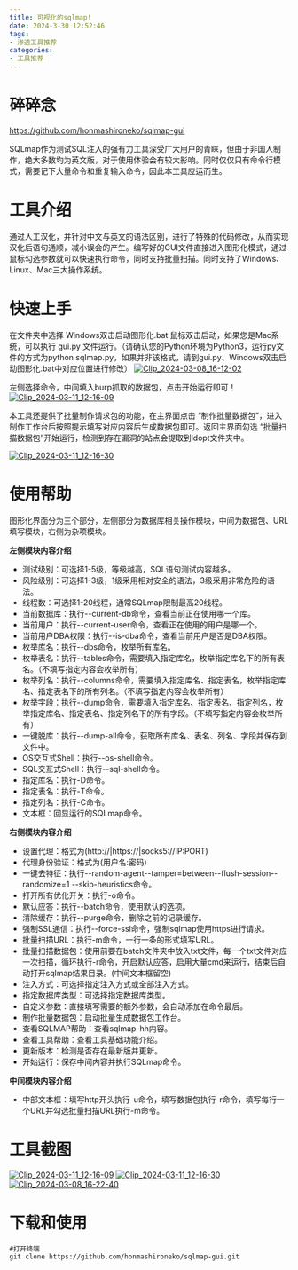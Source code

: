 ```yaml
---
title: 可视化的sqlmap!
date: 2024-3-30 12:52:46
tags:
- 渗透工具推荐
categories:
- 工具推荐
---
```




# 碎碎念

https://github.com/honmashironeko/sqlmap-gui

 SQLmap作为测试SQL注入的强有力工具深受广大用户的青睐，但由于非国人制作，绝大多数均为英文版，对于使用体验会有较大影响。同时仅仅只有命令行模式，需要记下大量命令和重复输入命令，因此本工具应运而生。

# **工具介绍**



 通过人工汉化，并针对中文与英文的语法区别，进行了特殊的代码修改，从而实现汉化后语句通顺，减小误会的产生。编写好的GUI文件直接进入图形化模式，通过鼠标勾选参数就可以快速执行命令，同时支持批量扫描。同时支持了Windows、Linux、Mac三大操作系统。

# 快速上手



 在文件夹中选择 Windows双击启动图形化.bat 鼠标双击启动，如果您是Mac系统，可以执行 gui.py 文件运行。（请确认您的Python环境为Python3，运行py文件的方式为python sqlmap.py，如果并非该格式，请到gui.py、Windows双击启动图形化.bat中对应位置进行修改） [![Clip_2024-03-08_16-12-02](https://private-user-images.githubusercontent.com/139044047/311163713-050fa9e4-ef87-498e-b208-4003b864832e.png?jwt=eyJhbGciOiJIUzI1NiIsInR5cCI6IkpXVCJ9.eyJpc3MiOiJnaXRodWIuY29tIiwiYXVkIjoicmF3LmdpdGh1YnVzZXJjb250ZW50LmNvbSIsImtleSI6ImtleTUiLCJleHAiOjE3MTE3NzQ1MzUsIm5iZiI6MTcxMTc3NDIzNSwicGF0aCI6Ii8xMzkwNDQwNDcvMzExMTYzNzEzLTA1MGZhOWU0LWVmODctNDk4ZS1iMjA4LTQwMDNiODY0ODMyZS5wbmc_WC1BbXotQWxnb3JpdGhtPUFXUzQtSE1BQy1TSEEyNTYmWC1BbXotQ3JlZGVudGlhbD1BS0lBVkNPRFlMU0E1M1BRSzRaQSUyRjIwMjQwMzMwJTJGdXMtZWFzdC0xJTJGczMlMkZhd3M0X3JlcXVlc3QmWC1BbXotRGF0ZT0yMDI0MDMzMFQwNDUwMzVaJlgtQW16LUV4cGlyZXM9MzAwJlgtQW16LVNpZ25hdHVyZT1kOTc3ZTEwZTU3ZTI5ZTY5N2YwYTg0NTE1NmJmYWZhODU0ZDYwMzhhYzBjNzljZDYwM2YxZjM2NGNlMGVlOTIyJlgtQW16LVNpZ25lZEhlYWRlcnM9aG9zdCZhY3Rvcl9pZD0wJmtleV9pZD0wJnJlcG9faWQ9MCJ9.d3KyT5eS5041O7VNH3z_0H4qTkPOyFTaQpIoNEdC-Qg)](https://private-user-images.githubusercontent.com/139044047/311163713-050fa9e4-ef87-498e-b208-4003b864832e.png?jwt=eyJhbGciOiJIUzI1NiIsInR5cCI6IkpXVCJ9.eyJpc3MiOiJnaXRodWIuY29tIiwiYXVkIjoicmF3LmdpdGh1YnVzZXJjb250ZW50LmNvbSIsImtleSI6ImtleTUiLCJleHAiOjE3MTE3NzQ1MzUsIm5iZiI6MTcxMTc3NDIzNSwicGF0aCI6Ii8xMzkwNDQwNDcvMzExMTYzNzEzLTA1MGZhOWU0LWVmODctNDk4ZS1iMjA4LTQwMDNiODY0ODMyZS5wbmc_WC1BbXotQWxnb3JpdGhtPUFXUzQtSE1BQy1TSEEyNTYmWC1BbXotQ3JlZGVudGlhbD1BS0lBVkNPRFlMU0E1M1BRSzRaQSUyRjIwMjQwMzMwJTJGdXMtZWFzdC0xJTJGczMlMkZhd3M0X3JlcXVlc3QmWC1BbXotRGF0ZT0yMDI0MDMzMFQwNDUwMzVaJlgtQW16LUV4cGlyZXM9MzAwJlgtQW16LVNpZ25hdHVyZT1kOTc3ZTEwZTU3ZTI5ZTY5N2YwYTg0NTE1NmJmYWZhODU0ZDYwMzhhYzBjNzljZDYwM2YxZjM2NGNlMGVlOTIyJlgtQW16LVNpZ25lZEhlYWRlcnM9aG9zdCZhY3Rvcl9pZD0wJmtleV9pZD0wJnJlcG9faWQ9MCJ9.d3KyT5eS5041O7VNH3z_0H4qTkPOyFTaQpIoNEdC-Qg)

 左侧选择命令，中间填入burp抓取的数据包，点击开始运行即可！ [![Clip_2024-03-11_12-16-09](https://private-user-images.githubusercontent.com/139044047/311584536-119ba892-2de9-4db1-931d-60d48740877e.png?jwt=eyJhbGciOiJIUzI1NiIsInR5cCI6IkpXVCJ9.eyJpc3MiOiJnaXRodWIuY29tIiwiYXVkIjoicmF3LmdpdGh1YnVzZXJjb250ZW50LmNvbSIsImtleSI6ImtleTUiLCJleHAiOjE3MTE3NzQ1MzUsIm5iZiI6MTcxMTc3NDIzNSwicGF0aCI6Ii8xMzkwNDQwNDcvMzExNTg0NTM2LTExOWJhODkyLTJkZTktNGRiMS05MzFkLTYwZDQ4NzQwODc3ZS5wbmc_WC1BbXotQWxnb3JpdGhtPUFXUzQtSE1BQy1TSEEyNTYmWC1BbXotQ3JlZGVudGlhbD1BS0lBVkNPRFlMU0E1M1BRSzRaQSUyRjIwMjQwMzMwJTJGdXMtZWFzdC0xJTJGczMlMkZhd3M0X3JlcXVlc3QmWC1BbXotRGF0ZT0yMDI0MDMzMFQwNDUwMzVaJlgtQW16LUV4cGlyZXM9MzAwJlgtQW16LVNpZ25hdHVyZT03MmZhNGQwN2I2ZGJhM2E1MDM2YTUzMGNhZWRlZmFiNDE4ZTMxZTU3YWYxZjc5MDM5NjliMGJkNjIwZmVmYTE0JlgtQW16LVNpZ25lZEhlYWRlcnM9aG9zdCZhY3Rvcl9pZD0wJmtleV9pZD0wJnJlcG9faWQ9MCJ9.DXzY-U2U7EYHAG8DJWnhX7OP9Oz27C1G4uM0w7SBReg)](https://private-user-images.githubusercontent.com/139044047/311584536-119ba892-2de9-4db1-931d-60d48740877e.png?jwt=eyJhbGciOiJIUzI1NiIsInR5cCI6IkpXVCJ9.eyJpc3MiOiJnaXRodWIuY29tIiwiYXVkIjoicmF3LmdpdGh1YnVzZXJjb250ZW50LmNvbSIsImtleSI6ImtleTUiLCJleHAiOjE3MTE3NzQ1MzUsIm5iZiI6MTcxMTc3NDIzNSwicGF0aCI6Ii8xMzkwNDQwNDcvMzExNTg0NTM2LTExOWJhODkyLTJkZTktNGRiMS05MzFkLTYwZDQ4NzQwODc3ZS5wbmc_WC1BbXotQWxnb3JpdGhtPUFXUzQtSE1BQy1TSEEyNTYmWC1BbXotQ3JlZGVudGlhbD1BS0lBVkNPRFlMU0E1M1BRSzRaQSUyRjIwMjQwMzMwJTJGdXMtZWFzdC0xJTJGczMlMkZhd3M0X3JlcXVlc3QmWC1BbXotRGF0ZT0yMDI0MDMzMFQwNDUwMzVaJlgtQW16LUV4cGlyZXM9MzAwJlgtQW16LVNpZ25hdHVyZT03MmZhNGQwN2I2ZGJhM2E1MDM2YTUzMGNhZWRlZmFiNDE4ZTMxZTU3YWYxZjc5MDM5NjliMGJkNjIwZmVmYTE0JlgtQW16LVNpZ25lZEhlYWRlcnM9aG9zdCZhY3Rvcl9pZD0wJmtleV9pZD0wJnJlcG9faWQ9MCJ9.DXzY-U2U7EYHAG8DJWnhX7OP9Oz27C1G4uM0w7SBReg)

本工具还提供了批量制作请求包的功能，在主界面点击 “制作批量数据包”，进入制作工作台后按照提示填写对应内容后生成数据包即可。返回主界面勾选 “批量扫描数据包”开始运行，检测到存在漏洞的站点会提取到ldopt文件夹中。

[![Clip_2024-03-11_12-16-30](https://private-user-images.githubusercontent.com/139044047/311584564-e4868938-4a34-4360-934f-f66b2ace30a6.png?jwt=eyJhbGciOiJIUzI1NiIsInR5cCI6IkpXVCJ9.eyJpc3MiOiJnaXRodWIuY29tIiwiYXVkIjoicmF3LmdpdGh1YnVzZXJjb250ZW50LmNvbSIsImtleSI6ImtleTUiLCJleHAiOjE3MTE3NzQ1MzUsIm5iZiI6MTcxMTc3NDIzNSwicGF0aCI6Ii8xMzkwNDQwNDcvMzExNTg0NTY0LWU0ODY4OTM4LTRhMzQtNDM2MC05MzRmLWY2NmIyYWNlMzBhNi5wbmc_WC1BbXotQWxnb3JpdGhtPUFXUzQtSE1BQy1TSEEyNTYmWC1BbXotQ3JlZGVudGlhbD1BS0lBVkNPRFlMU0E1M1BRSzRaQSUyRjIwMjQwMzMwJTJGdXMtZWFzdC0xJTJGczMlMkZhd3M0X3JlcXVlc3QmWC1BbXotRGF0ZT0yMDI0MDMzMFQwNDUwMzVaJlgtQW16LUV4cGlyZXM9MzAwJlgtQW16LVNpZ25hdHVyZT1kZWI4ZGY0Nzg3YjE0MTEwOWZkNTllYzMwOWZjZWNhNDNlYzcyYmVjYjk2M2VjOGIwMjEyYzhhM2U3YTBhODM1JlgtQW16LVNpZ25lZEhlYWRlcnM9aG9zdCZhY3Rvcl9pZD0wJmtleV9pZD0wJnJlcG9faWQ9MCJ9.vqMIdtbRyEbi0VYPwZ3-iv2mpZt1WVVoOFARfWh8h4E)](https://private-user-images.githubusercontent.com/139044047/311584564-e4868938-4a34-4360-934f-f66b2ace30a6.png?jwt=eyJhbGciOiJIUzI1NiIsInR5cCI6IkpXVCJ9.eyJpc3MiOiJnaXRodWIuY29tIiwiYXVkIjoicmF3LmdpdGh1YnVzZXJjb250ZW50LmNvbSIsImtleSI6ImtleTUiLCJleHAiOjE3MTE3NzQ1MzUsIm5iZiI6MTcxMTc3NDIzNSwicGF0aCI6Ii8xMzkwNDQwNDcvMzExNTg0NTY0LWU0ODY4OTM4LTRhMzQtNDM2MC05MzRmLWY2NmIyYWNlMzBhNi5wbmc_WC1BbXotQWxnb3JpdGhtPUFXUzQtSE1BQy1TSEEyNTYmWC1BbXotQ3JlZGVudGlhbD1BS0lBVkNPRFlMU0E1M1BRSzRaQSUyRjIwMjQwMzMwJTJGdXMtZWFzdC0xJTJGczMlMkZhd3M0X3JlcXVlc3QmWC1BbXotRGF0ZT0yMDI0MDMzMFQwNDUwMzVaJlgtQW16LUV4cGlyZXM9MzAwJlgtQW16LVNpZ25hdHVyZT1kZWI4ZGY0Nzg3YjE0MTEwOWZkNTllYzMwOWZjZWNhNDNlYzcyYmVjYjk2M2VjOGIwMjEyYzhhM2U3YTBhODM1JlgtQW16LVNpZ25lZEhlYWRlcnM9aG9zdCZhY3Rvcl9pZD0wJmtleV9pZD0wJnJlcG9faWQ9MCJ9.vqMIdtbRyEbi0VYPwZ3-iv2mpZt1WVVoOFARfWh8h4E)

# 使用帮助



 图形化界面分为三个部分，左侧部分为数据库相关操作模块，中间为数据包、URL填写模块，右侧为杂项模块。

**左侧模块内容介绍**

- 测试级别：可选择1-5级，等级越高，SQL语句测试内容越多。
- 风险级别：可选择1-3级，1级采用相对安全的语法，3级采用非常危险的语法。
- 线程数：可选择1-20线程，通常SQLmap限制最高20线程。
- 当前数据库：执行--current-db命令，查看当前正在使用哪一个库。
- 当前用户：执行--current-user命令，查看正在使用的用户是哪一个。
- 当前用户DBA权限：执行--is-dba命令，查看当前用户是否是DBA权限。
- 枚举库名：执行--dbs命令，枚举所有库名。
- 枚举表名：执行--tables命令，需要填入指定库名，枚举指定库名下的所有表名。（不填写指定内容会枚举所有）
- 枚举列名：执行--columns命令，需要填入指定库名、指定表名，枚举指定库名、指定表名下的所有列名。（不填写指定内容会枚举所有）
- 枚举字段：执行--dump命令，需要填入指定库名、指定表名、指定列名，枚举指定库名、指定表名、指定列名下的所有字段。（不填写指定内容会枚举所有）
- 一键脱库：执行--dump-all命令，获取所有库名、表名、列名、字段并保存到文件中。
- OS交互式Shell：执行--os-shell命令。
- SQL交互式Shell：执行--sql-shell命令。
- 指定库名：执行-D命令。
- 指定表名：执行-T命令。
- 指定列名：执行-C命令。
- 文本框：回显运行的SQLmap命令。

**右侧模块内容介绍**

- 设置代理：格式为(http://|https://|socks5://IP:PORT)
- 代理身份验证：格式为(用户名:密码)
- 一键去特征：执行--random-agent--tamper=between--flush-session--randomize=1 --skip-heuristics命令。
- 打开所有优化开关：执行-o命令。
- 默认应答：执行--batch命令，使用默认的选项。
- 清除缓存：执行--purge命令，删除之前的记录缓存。
- 强制SSL通信：执行--force-ssl命令，强制sqlmap使用https进行请求。
- 批量扫描URL：执行-m命令，一行一条的形式填写URL。
- 批量扫描数据包：使用前要在batch文件夹中放入txt文件，每一个txt文件对应一次扫描，循环执行-r命令，开启默认应答，启用大量cmd来运行，结束后自动打开sqlmap结果目录。(中间文本框留空)
- 注入方式：可选择指定注入方式或全部注入方式。
- 指定数据库类型：可选择指定数据库类型。
- 自定义参数：直接填写需要的额外参数，会自动添加在命令最后。
- 制作批量数据包：启动批量生成数据包工作台。
- 查看SQLMAP帮助：查看sqlmap-hh内容。
- 查看工具帮助：查看工具基础功能介绍。
- 更新版本：检测是否存在最新版并更新。
- 开始运行：保存中间内容并执行SQLmap命令。

**中间模块内容介绍**

- 中部文本框：填写http开头执行-u命令，填写数据包执行-r命令，填写每行一个URL并勾选批量扫描URL执行-m命令。

# 工具截图



[![Clip_2024-03-11_12-16-09](https://private-user-images.githubusercontent.com/139044047/311584536-119ba892-2de9-4db1-931d-60d48740877e.png?jwt=eyJhbGciOiJIUzI1NiIsInR5cCI6IkpXVCJ9.eyJpc3MiOiJnaXRodWIuY29tIiwiYXVkIjoicmF3LmdpdGh1YnVzZXJjb250ZW50LmNvbSIsImtleSI6ImtleTUiLCJleHAiOjE3MTE3NzQ1MzUsIm5iZiI6MTcxMTc3NDIzNSwicGF0aCI6Ii8xMzkwNDQwNDcvMzExNTg0NTM2LTExOWJhODkyLTJkZTktNGRiMS05MzFkLTYwZDQ4NzQwODc3ZS5wbmc_WC1BbXotQWxnb3JpdGhtPUFXUzQtSE1BQy1TSEEyNTYmWC1BbXotQ3JlZGVudGlhbD1BS0lBVkNPRFlMU0E1M1BRSzRaQSUyRjIwMjQwMzMwJTJGdXMtZWFzdC0xJTJGczMlMkZhd3M0X3JlcXVlc3QmWC1BbXotRGF0ZT0yMDI0MDMzMFQwNDUwMzVaJlgtQW16LUV4cGlyZXM9MzAwJlgtQW16LVNpZ25hdHVyZT03MmZhNGQwN2I2ZGJhM2E1MDM2YTUzMGNhZWRlZmFiNDE4ZTMxZTU3YWYxZjc5MDM5NjliMGJkNjIwZmVmYTE0JlgtQW16LVNpZ25lZEhlYWRlcnM9aG9zdCZhY3Rvcl9pZD0wJmtleV9pZD0wJnJlcG9faWQ9MCJ9.DXzY-U2U7EYHAG8DJWnhX7OP9Oz27C1G4uM0w7SBReg)](https://private-user-images.githubusercontent.com/139044047/311584536-119ba892-2de9-4db1-931d-60d48740877e.png?jwt=eyJhbGciOiJIUzI1NiIsInR5cCI6IkpXVCJ9.eyJpc3MiOiJnaXRodWIuY29tIiwiYXVkIjoicmF3LmdpdGh1YnVzZXJjb250ZW50LmNvbSIsImtleSI6ImtleTUiLCJleHAiOjE3MTE3NzQ1MzUsIm5iZiI6MTcxMTc3NDIzNSwicGF0aCI6Ii8xMzkwNDQwNDcvMzExNTg0NTM2LTExOWJhODkyLTJkZTktNGRiMS05MzFkLTYwZDQ4NzQwODc3ZS5wbmc_WC1BbXotQWxnb3JpdGhtPUFXUzQtSE1BQy1TSEEyNTYmWC1BbXotQ3JlZGVudGlhbD1BS0lBVkNPRFlMU0E1M1BRSzRaQSUyRjIwMjQwMzMwJTJGdXMtZWFzdC0xJTJGczMlMkZhd3M0X3JlcXVlc3QmWC1BbXotRGF0ZT0yMDI0MDMzMFQwNDUwMzVaJlgtQW16LUV4cGlyZXM9MzAwJlgtQW16LVNpZ25hdHVyZT03MmZhNGQwN2I2ZGJhM2E1MDM2YTUzMGNhZWRlZmFiNDE4ZTMxZTU3YWYxZjc5MDM5NjliMGJkNjIwZmVmYTE0JlgtQW16LVNpZ25lZEhlYWRlcnM9aG9zdCZhY3Rvcl9pZD0wJmtleV9pZD0wJnJlcG9faWQ9MCJ9.DXzY-U2U7EYHAG8DJWnhX7OP9Oz27C1G4uM0w7SBReg) [![Clip_2024-03-11_12-16-30](https://private-user-images.githubusercontent.com/139044047/311584564-e4868938-4a34-4360-934f-f66b2ace30a6.png?jwt=eyJhbGciOiJIUzI1NiIsInR5cCI6IkpXVCJ9.eyJpc3MiOiJnaXRodWIuY29tIiwiYXVkIjoicmF3LmdpdGh1YnVzZXJjb250ZW50LmNvbSIsImtleSI6ImtleTUiLCJleHAiOjE3MTE3NzQ1MzUsIm5iZiI6MTcxMTc3NDIzNSwicGF0aCI6Ii8xMzkwNDQwNDcvMzExNTg0NTY0LWU0ODY4OTM4LTRhMzQtNDM2MC05MzRmLWY2NmIyYWNlMzBhNi5wbmc_WC1BbXotQWxnb3JpdGhtPUFXUzQtSE1BQy1TSEEyNTYmWC1BbXotQ3JlZGVudGlhbD1BS0lBVkNPRFlMU0E1M1BRSzRaQSUyRjIwMjQwMzMwJTJGdXMtZWFzdC0xJTJGczMlMkZhd3M0X3JlcXVlc3QmWC1BbXotRGF0ZT0yMDI0MDMzMFQwNDUwMzVaJlgtQW16LUV4cGlyZXM9MzAwJlgtQW16LVNpZ25hdHVyZT1kZWI4ZGY0Nzg3YjE0MTEwOWZkNTllYzMwOWZjZWNhNDNlYzcyYmVjYjk2M2VjOGIwMjEyYzhhM2U3YTBhODM1JlgtQW16LVNpZ25lZEhlYWRlcnM9aG9zdCZhY3Rvcl9pZD0wJmtleV9pZD0wJnJlcG9faWQ9MCJ9.vqMIdtbRyEbi0VYPwZ3-iv2mpZt1WVVoOFARfWh8h4E)](https://private-user-images.githubusercontent.com/139044047/311584564-e4868938-4a34-4360-934f-f66b2ace30a6.png?jwt=eyJhbGciOiJIUzI1NiIsInR5cCI6IkpXVCJ9.eyJpc3MiOiJnaXRodWIuY29tIiwiYXVkIjoicmF3LmdpdGh1YnVzZXJjb250ZW50LmNvbSIsImtleSI6ImtleTUiLCJleHAiOjE3MTE3NzQ1MzUsIm5iZiI6MTcxMTc3NDIzNSwicGF0aCI6Ii8xMzkwNDQwNDcvMzExNTg0NTY0LWU0ODY4OTM4LTRhMzQtNDM2MC05MzRmLWY2NmIyYWNlMzBhNi5wbmc_WC1BbXotQWxnb3JpdGhtPUFXUzQtSE1BQy1TSEEyNTYmWC1BbXotQ3JlZGVudGlhbD1BS0lBVkNPRFlMU0E1M1BRSzRaQSUyRjIwMjQwMzMwJTJGdXMtZWFzdC0xJTJGczMlMkZhd3M0X3JlcXVlc3QmWC1BbXotRGF0ZT0yMDI0MDMzMFQwNDUwMzVaJlgtQW16LUV4cGlyZXM9MzAwJlgtQW16LVNpZ25hdHVyZT1kZWI4ZGY0Nzg3YjE0MTEwOWZkNTllYzMwOWZjZWNhNDNlYzcyYmVjYjk2M2VjOGIwMjEyYzhhM2U3YTBhODM1JlgtQW16LVNpZ25lZEhlYWRlcnM9aG9zdCZhY3Rvcl9pZD0wJmtleV9pZD0wJnJlcG9faWQ9MCJ9.vqMIdtbRyEbi0VYPwZ3-iv2mpZt1WVVoOFARfWh8h4E) [![Clip_2024-03-08_16-22-40](https://private-user-images.githubusercontent.com/139044047/311166396-33730cd6-fd38-49f7-b705-6f56d9ba7bab.png?jwt=eyJhbGciOiJIUzI1NiIsInR5cCI6IkpXVCJ9.eyJpc3MiOiJnaXRodWIuY29tIiwiYXVkIjoicmF3LmdpdGh1YnVzZXJjb250ZW50LmNvbSIsImtleSI6ImtleTUiLCJleHAiOjE3MTE3NzQ1MzUsIm5iZiI6MTcxMTc3NDIzNSwicGF0aCI6Ii8xMzkwNDQwNDcvMzExMTY2Mzk2LTMzNzMwY2Q2LWZkMzgtNDlmNy1iNzA1LTZmNTZkOWJhN2JhYi5wbmc_WC1BbXotQWxnb3JpdGhtPUFXUzQtSE1BQy1TSEEyNTYmWC1BbXotQ3JlZGVudGlhbD1BS0lBVkNPRFlMU0E1M1BRSzRaQSUyRjIwMjQwMzMwJTJGdXMtZWFzdC0xJTJGczMlMkZhd3M0X3JlcXVlc3QmWC1BbXotRGF0ZT0yMDI0MDMzMFQwNDUwMzVaJlgtQW16LUV4cGlyZXM9MzAwJlgtQW16LVNpZ25hdHVyZT1iY2ZmODQzZTljN2UzN2Y0ODdjNDJlMjQwMGZhYTA2ZmU3ZWVmMjBjZTJlNjhlMzFjY2ZlOTdlZDYwOTdlNmNhJlgtQW16LVNpZ25lZEhlYWRlcnM9aG9zdCZhY3Rvcl9pZD0wJmtleV9pZD0wJnJlcG9faWQ9MCJ9.wUDBO5N5KOkL_IBxObkFvmKJPdD8q_UuPBVB9_JasxE)](https://private-user-images.githubusercontent.com/139044047/311166396-33730cd6-fd38-49f7-b705-6f56d9ba7bab.png?jwt=eyJhbGciOiJIUzI1NiIsInR5cCI6IkpXVCJ9.eyJpc3MiOiJnaXRodWIuY29tIiwiYXVkIjoicmF3LmdpdGh1YnVzZXJjb250ZW50LmNvbSIsImtleSI6ImtleTUiLCJleHAiOjE3MTE3NzQ1MzUsIm5iZiI6MTcxMTc3NDIzNSwicGF0aCI6Ii8xMzkwNDQwNDcvMzExMTY2Mzk2LTMzNzMwY2Q2LWZkMzgtNDlmNy1iNzA1LTZmNTZkOWJhN2JhYi5wbmc_WC1BbXotQWxnb3JpdGhtPUFXUzQtSE1BQy1TSEEyNTYmWC1BbXotQ3JlZGVudGlhbD1BS0lBVkNPRFlMU0E1M1BRSzRaQSUyRjIwMjQwMzMwJTJGdXMtZWFzdC0xJTJGczMlMkZhd3M0X3JlcXVlc3QmWC1BbXotRGF0ZT0yMDI0MDMzMFQwNDUwMzVaJlgtQW16LUV4cGlyZXM9MzAwJlgtQW16LVNpZ25hdHVyZT1iY2ZmODQzZTljN2UzN2Y0ODdjNDJlMjQwMGZhYTA2ZmU3ZWVmMjBjZTJlNjhlMzFjY2ZlOTdlZDYwOTdlNmNhJlgtQW16LVNpZ25lZEhlYWRlcnM9aG9zdCZhY3Rvcl9pZD0wJmtleV9pZD0wJnJlcG9faWQ9MCJ9.wUDBO5N5KOkL_IBxObkFvmKJPdD8q_UuPBVB9_JasxE)

# 下载和使用

```
#打开终端
git clone https://github.com/honmashironeko/sqlmap-gui.git

```

